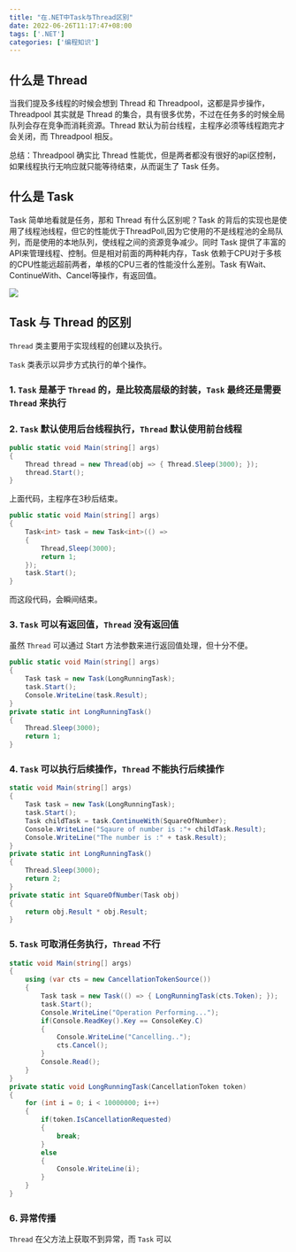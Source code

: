 ```yaml
---
title: "在.NET中Task与Thread区别"
date: 2022-06-26T11:17:47+08:00
tags: ['.NET']
categories: ['编程知识']
---
```


## 什么是 Thread

当我们提及多线程的时候会想到 Thread 和 Threadpool，这都是异步操作，Threadpool 其实就是 Thread 的集合，具有很多优势，不过在任务多的时候全局队列会存在竞争而消耗资源。Thread 默认为前台线程，主程序必须等线程跑完才会关闭，而 Threadpool 相反。

总结：Threadpool 确实比 Thread 性能优，但是两者都没有很好的api区控制，如果线程执行无响应就只能等待结束，从而诞生了 Task 任务。

## 什么是 Task

Task 简单地看就是任务，那和 Thread 有什么区别呢？Task 的背后的实现也是使用了线程池线程，但它的性能优于ThreadPoll,因为它使用的不是线程池的全局队列，而是使用的本地队列，使线程之间的资源竞争减少。同时 Task 提供了丰富的API来管理线程、控制。但是相对前面的两种耗内存，Task 依赖于CPU对于多核的CPU性能远超前两者，单核的CPU三者的性能没什么差别。Task 有Wait、ContinueWith、Cancel等操作，有返回值。

![](https://cdn.jsdelivr.net/gh/LesanOuO/images@master/img/task和thread_什么是task.PNG)

## Task 与 Thread 的区别
`Thread` 类主要用于实现线程的创建以及执行。

`Task` 类表示以异步方式执行的单个操作。

### 1. `Task` 是基于 `Thread` 的，是比较高层级的封装，`Task` 最终还是需要 `Thread` 来执行

### 2. `Task` 默认使用后台线程执行，`Thread` 默认使用前台线程
```C#
public static void Main(string[] args)
{
    Thread thread = new Thread(obj => { Thread.Sleep(3000); });
    thread.Start();
}
```
上面代码，主程序在3秒后结束。
```C#
public static void Main(string[] args)
{
    Task<int> task = new Task<int>(() =>
    {
        Thread,Sleep(3000);
        return 1;
    });
    task.Start();
}
```
而这段代码，会瞬间结束。

### 3. `Task` 可以有返回值，`Thread` 没有返回值
虽然 `Thread` 可以通过 Start 方法参数来进行返回值处理，但十分不便。
```C#
public static void Main(string[] args)
{
    Task task = new Task(LongRunningTask);
    task.Start();
    Console.WriteLine(task.Result);
}
private static int LongRunningTask()
{
    Thread.Sleep(3000);
    return 1;
}
```

### 4. `Task` 可以执行后续操作，`Thread` 不能执行后续操作
```C#
static void Main(string[] args)
{
    Task task = new Task(LongRunningTask);
    task.Start();
    Task childTask = task.ContinueWith(SquareOfNumber);
    Console.WriteLine("Sqaure of number is :"+ childTask.Result);
    Console.WriteLine("The number is :" + task.Result);
}
private static int LongRunningTask()
{
    Thread.Sleep(3000);
    return 2;
}
private static int SquareOfNumber(Task obj)
{
    return obj.Result * obj.Result;
}
```

### 5. `Task` 可取消任务执行，`Thread` 不行
```C#
static void Main(string[] args)
{
    using (var cts = new CancellationTokenSource())
    {
        Task task = new Task(() => { LongRunningTask(cts.Token); });
        task.Start();
        Console.WriteLine("Operation Performing...");
        if(Console.ReadKey().Key == ConsoleKey.C)
        {
            Console.WriteLine("Cancelling..");
            cts.Cancel();
        }
        Console.Read();
    }
}
private static void LongRunningTask(CancellationToken token)
{
    for (int i = 0; i < 10000000; i++)
    {
        if(token.IsCancellationRequested)
        {
            break;
        }
        else
        {
            Console.WriteLine(i);
        }
    }
}
```

### 6. 异常传播

`Thread` 在父方法上获取不到异常，而 `Task` 可以